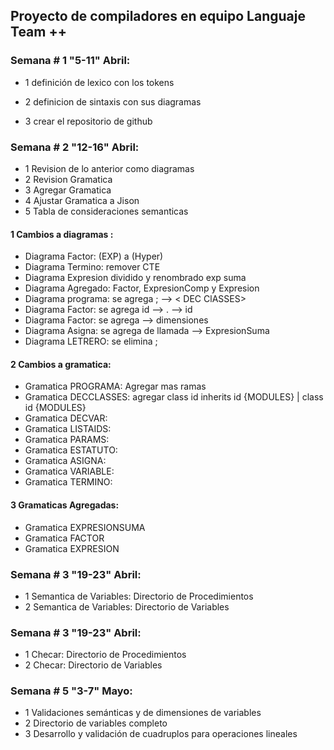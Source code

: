 ## Proyecto de compiladores en equipo  Languaje Team ++ 

### Semana # 1 "5-11" Abril:

* 1 definición de lexico con los tokens 

* 2 definicion de sintaxis con sus diagramas 

* 3 crear el repositorio de github 

### Semana # 2 "12-16" Abril:

* 1 Revision de lo anterior como diagramas
* 2 Revision Gramatica
* 3 Agregar Gramatica
* 4 Ajustar Gramatica a Jison
* 5 Tabla de consideraciones semanticas

#### 1 Cambios a diagramas : 

* Diagrama Factor: \(EXP\) a \(Hyper\) 
* Diagrama Termino: remover CTE 
* Diagrama Expresion dividido y renombrado exp suma
* Diagrama Agregado: Factor, ExpresionComp y Expresion
* Diagrama programa: se agrega ; --> < DEC ClASSES> 
* Diagrama Factor: se agrega id --> . --> id 
* Diagrama Factor: se agrega --> dimensiones
* Diagrama Asigna: se agrega de llamada --> ExpresionSuma
* Diagrama LETRERO: se elimina ;

#### 2 Cambios a gramatica: 

* Gramatica PROGRAMA: Agregar mas ramas
* Gramatica DECCLASSES: agregar class id inherits id {MODULES} |  class id {MODULES}
* Gramatica DECVAR:
* Gramatica LISTAIDS:
* Gramatica PARAMS:
* Gramatica ESTATUTO:
* Gramatica ASIGNA:
* Gramatica VARIABLE:
* Gramatica TERMINO:

#### 3 Gramaticas Agregadas: 

* Gramatica EXPRESIONSUMA
* Gramatica FACTOR
* Gramatica EXPRESION

### Semana # 3 "19-23" Abril:

* 1 Semantica de Variables: Directorio de Procedimientos
* 2 Semantica de Variables: Directorio de Variables

### Semana # 3 "19-23" Abril:

* 1 Checar: Directorio de Procedimientos
* 2 Checar: Directorio de Variables

### Semana # 5 "3-7" Mayo:

* 1 Validaciones semánticas y de dimensiones de variables
* 2 Directorio de variables completo
* 3 Desarrollo y validación de cuadruplos para operaciones lineales
